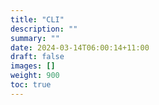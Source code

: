 ```yaml
---
title: "CLI"
description: ""
summary: ""
date: 2024-03-14T06:00:14+11:00
draft: false
images: []
weight: 900
toc: true
---
```

